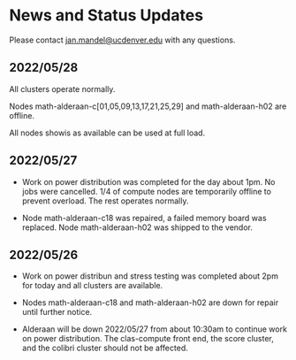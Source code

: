 # News and Status Updates

Please contact jan.mandel@ucdenver.edu with any questions.

## 2022/05/28

All clusters operate normally.

Nodes math-alderaan-c[01,05,09,13,17,21,25,29] and math-alderaan-h02 are offline.

All nodes showis as available can be used at full load. 

## 2022/05/27 

* Work on power distribution was completed for the day about 1pm. No jobs were cancelled. 1/4 of compute nodes are temporarily offline to prevent overload. The rest operates normally.

* Node math-alderaan-c18 was repaired, a failed memory board was replaced. Node math-alderaan-h02 was shipped to the vendor. 



## 2022/05/26
* Work on power distribun and stress testing was completed about 2pm for today and all clusters are available.

* Nodes math-alderaan-c18 and math-alderaan-h02 are down for repair until further notice.

* Alderaan will be down 2022/05/27 from about 10:30am to continue work on power distribution. The clas-compute front end, the score cluster, and the colibri cluster should not be affected.
